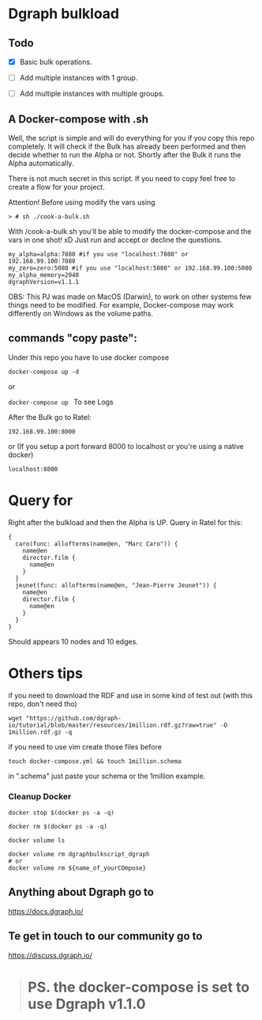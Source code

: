 # Dgraph bulkload


## Todo

- [x] Basic bulk operations.

- [ ] Add multiple instances with 1 group.

- [ ] Add multiple instances with multiple groups.

## A Docker-compose with .sh

Well, the script is simple and will do everything for you if you copy this repo completely. It will check if the Bulk has already been performed and then decide whether to run the Alpha or not. Shortly after the Bulk it runs the Alpha automatically.

There is not much secret in this script. If you need to copy feel free to create a flow for your project.

Attention! Before using modify the vars using 

````
> # sh ./cook-a-bulk.sh
````

With /cook-a-bulk.sh you'll be able to modify the docker-compose and the vars in one shot! xD
Just run and accept or decline the questions.

````
my_alpha=alpha:7080 #if you use "localhost:7080" or 192.168.99.100:7080
my_zero=zero:5080 #if you use "localhost:5080" or 192.168.99.100:5080
my_alpha_memory=2048
dgraphVersion=v1.1.1
````

OBS: This PJ was made on MacOS (Darwin), to work on other systems few things need to be modified. For example, Docker-compose may work differently on Windows as the volume paths.

## commands "copy paste":

Under this repo you have to use docker compose

```docker-compose up -d```

or

```docker-compose up ```
To see Logs

After the Bulk go to Ratel:

```192.168.99.100:8000```

or (If you setup a port forward 8000 to localhost or you're using a native docker)

```localhost:8000```

# Query for

Right after the bulkload and then the Alpha is UP. Query in Ratel for this:

````
{
  caro(func: allofterms(name@en, "Marc Caro")) {
    name@en
    director.film {
      name@en
    }
  }
  jeunet(func: allofterms(name@en, "Jean-Pierre Jeunet")) {
    name@en
    director.film {
      name@en
    }
  }
}
````

Should appears 10 nodes and 10 edges.


# Others tips

if you need to download the RDF and use in some kind of test out (with this repo, don't need tho)

```` wget "https://github.com/dgraph-io/tutorial/blob/master/resources/1million.rdf.gz?raw=true" -O 1million.rdf.gz -q ````

if you need to use vim create those files before

````touch docker-compose.yml && touch 1million.schema ````


in ".schema" just paste your schema or the 1million example.


### Cleanup Docker

````
docker stop $(docker ps -a -q)

docker rm $(docker ps -a -q)

docker volume ls

docker volume rm dgraphbulkscript_dgraph
# or
docker volume rm ${name_of_yourCOmpose}
````

## Anything about Dgraph go to 
https://docs.dgraph.io/

## Te get in touch to our community go to 
https://discuss.dgraph.io/


> # PS. the docker-compose is set to use Dgraph v1.1.0
